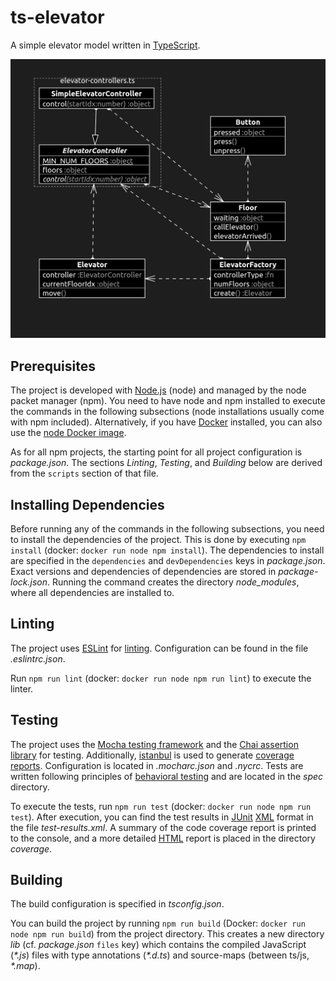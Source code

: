 # ts-elevator

A simple elevator model written in [TypeScript](https://www.typescriptlang.org/).

![class diagram](img/cd.png)

## Prerequisites

The project is developed with [Node.js](https://nodejs.org/en/) (node) and managed by the node packet manager (npm).
You need to have node and npm installed to execute the commands in the following subsections
(node installations usually come with npm included).
Alternatively, if you have [Docker](https://www.docker.com/) installed,
you can also use the [node Docker image](https://hub.docker.com/_/node/).

As for all npm projects, the starting point for all project configuration is *package.json*.
The sections *Linting*, *Testing*, and *Building* below are derived from the `scripts` section of that file.

## Installing Dependencies

Before running any of the commands in the following subsections, you need to install the dependencies of the project.
This is done by executing `npm install` (docker: `docker run node npm install`).
The dependencies to install are specified in the `dependencies` and `devDependencies` keys in *package.json*.
Exact versions and dependencies of dependencies are stored in *package-lock.json*.
Running the command creates the directory *node_modules*, where all dependencies are installed to.

## Linting

The project uses [ESLint](https://eslint.org/) for [linting](https://en.wikipedia.org/wiki/Lint_%28software%29).
Configuration can be found in the file *.eslintrc.json*.

Run `npm run lint` (docker: `docker run node npm run lint`) to execute the linter.

## Testing

The project uses the [Mocha testing framework](https://mochajs.org/) and
the [Chai assertion library](https://www.chaijs.com/) for testing.
Additionally, [istanbul](https://istanbul.js.org/) is used to generate
[coverage reports](https://en.wikipedia.org/wiki/Code_coverage).
Configuration is located in *.mocharc.json* and *.nycrc*.
Tests are written following principles of
[behavioral testing](https://en.wikipedia.org/wiki/Behavior-driven_development) and are located in the *spec* directory.

To execute the tests, run `npm run test` (docker: `docker run node npm run test`).
After execution, you can find the test results in [JUnit](https://en.wikipedia.org/wiki/JUnit)
[XML](https://en.wikipedia.org/wiki/XML) format in the file *test-results.xml*.
A summary of the code coverage report is printed to the console, and a more detailed
[HTML](https://en.wikipedia.org/wiki/HTML) report is placed in the directory *coverage*.

## Building

The build configuration is specified in *tsconfig.json*.

You can build the project by running `npm run build` (Docker: `docker run node npm run build`)
from the project directory.
This creates a new directory *lib* (cf. *package.json* `files` key) which contains
the compiled JavaScript (*\*.js*) files with type annotations (*\*.d.ts*) and
source-maps (between ts/js, *\*.map*).
